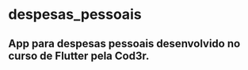 # despesas_pessoais

## App para despesas pessoais desenvolvido no curso de Flutter pela Cod3r.

<p align="center"> 
  <img src="" >
</p>
